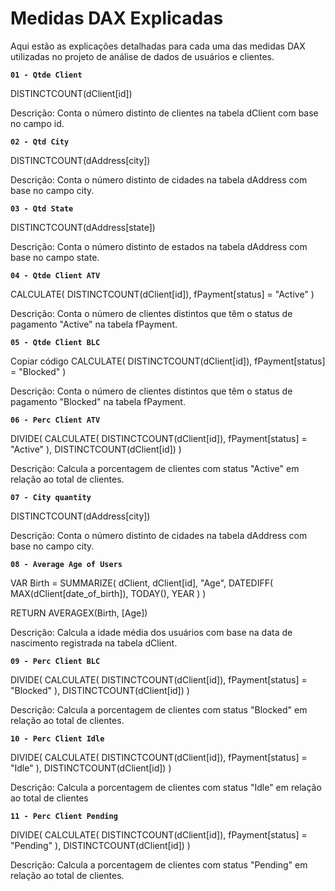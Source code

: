 # Medidas DAX Explicadas

Aqui estão as explicações detalhadas para cada uma das medidas DAX utilizadas no projeto de análise de dados de usuários e clientes.



 **`01 - Qtde Client`**

DISTINCTCOUNT(dClient[id])

Descrição: Conta o número distinto de clientes na tabela dClient com base no campo id.

**`02 - Qtd City`**


DISTINCTCOUNT(dAddress[city])

Descrição: Conta o número distinto de cidades na tabela dAddress com base no campo city.

**`03 - Qtd State`**


DISTINCTCOUNT(dAddress[state])

Descrição: Conta o número distinto de estados na tabela dAddress com base no campo state.

**`04 - Qtde Client ATV`**


CALCULATE(
    DISTINCTCOUNT(dClient[id]),
    fPayment[status] = "Active"
)

Descrição: Conta o número de clientes distintos que têm o status de pagamento "Active" na tabela fPayment.

**`05 - Qtde Client BLC`**

Copiar código
CALCULATE(
    DISTINCTCOUNT(dClient[id]),
    fPayment[status] = "Blocked"
)

Descrição: Conta o número de clientes distintos que têm o status de pagamento "Blocked" na tabela fPayment.

**`06 - Perc Client ATV`**

DIVIDE(
    CALCULATE(
        DISTINCTCOUNT(dClient[id]),
        fPayment[status] = "Active"
    ),
    DISTINCTCOUNT(dClient[id])
)

Descrição: Calcula a porcentagem de clientes com status "Active" em relação ao total de clientes.

**`07 - City quantity`**

DISTINCTCOUNT(dAddress[city])

Descrição: Conta o número distinto de cidades na tabela dAddress com base no campo city.

**`08 - Average Age of Users`**

VAR Birth =
    SUMMARIZE(
        dClient,
        dClient[id],
        "Age",
        DATEDIFF(
            MAX(dClient[date_of_birth]),
            TODAY(),
            YEAR
        )
    )

RETURN
    AVERAGEX(Birth, [Age])

Descrição: Calcula a idade média dos usuários com base na data de nascimento registrada na tabela dClient.

**`09 - Perc Client BLC`**

DIVIDE(
    CALCULATE(
        DISTINCTCOUNT(dClient[id]),
        fPayment[status] = "Blocked"
    ),
    DISTINCTCOUNT(dClient[id])
)

Descrição: Calcula a porcentagem de clientes com status "Blocked" em relação ao total de clientes.

**`10 - Perc Client Idle`**

DIVIDE(
    CALCULATE(
        DISTINCTCOUNT(dClient[id]),
        fPayment[status] = "Idle"
    ),
    DISTINCTCOUNT(dClient[id])
)

Descrição: Calcula a porcentagem de clientes com status "Idle" em relação ao total de clientes

**`11 - Perc Client Pending`**

DIVIDE(
    CALCULATE(
        DISTINCTCOUNT(dClient[id]),
        fPayment[status] = "Pending"
    ),
    DISTINCTCOUNT(dClient[id])
)

Descrição: Calcula a porcentagem de clientes com status "Pending" em relação ao total de clientes.
